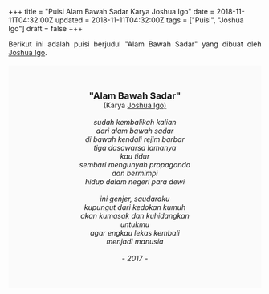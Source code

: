 +++
title = "Puisi Alam Bawah Sadar Karya Joshua Igo"
date = 2018-11-11T04:32:00Z
updated = 2018-11-11T04:32:00Z
tags = ["Puisi", "Joshua Igo"]
draft = false
+++

<div dir="ltr" style="text-align: left;" trbidi="on"><div style="text-align: justify;">Berikut ini adalah puisi berjudul "Alam Bawah Sadar" yang dibuat oleh <a href="https://id.wikipedia.org/wiki/Joshua_Igho" target="_blank">Joshua Igo</a>. </div><br /><div style="background: #FAFAFA; font-size: 14px; height: auto; margin: 0 auto; padding: 50px; text-align: center; width: auto;"><span style="font-size: 18px;"><b>"Alam Bawah Sadar"</b></span><br />(Karya <a href="https://www.sekata.web.id/tags/joshua-igho" target="_blank">Joshua Igo)</a> <br /><br /><i>sudah kembalikah kalian</i><br /><i>dari alam bawah sadar</i><br /><i>di bawah kendali rejim barbar</i><br /><i>tiga dasawarsa lamanya</i><br /><i>kau tidur</i><br /><i>sembari mengunyah propaganda</i><br /><i>dan bermimpi</i><br /><i>hidup dalam negeri para dewi</i><br /><br /><i>ini genjer, saudaraku</i><br /><i>kupungut dari kedokan kumuh</i><br /><i>akan kumasak dan kuhidangkan</i><br /><i>untukmu</i><br /><i>agar engkau lekas kembali</i><br /><i>menjadi manusia</i><br /><br /><i>- 2017 -</i></div></div>
